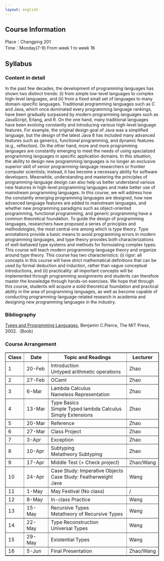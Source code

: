 ```yaml
---
layout: english
---
```


## Course Information

Place：Changping 201<br>
Time：Monday(7-9) From week 1 to week 16

## Syllabus

### Content in detail
In the past few decades, the development of programming languages has shown two distinct trends: (i) from simple low-level languages to complex high-level languages, and (ii) from a fixed small set of languages to many domain-specific languages. Traditional programming languages such as C and Java, which once dominated every programming language rankings, have been gradually surpassed by modern programming languages such as JavaScript, Erlang, and R. On the one hand, many traditional languages have been evolving constantly and introducing various high-level language features. For example, the original design goal of Java was a simplified language, but the design of the latest Java 8 has included many advanced features such as generics, functional programming, and dynamic features (e.g., reflection). On the other hand, more and more programming languages are constantly emerging to meet the needs of using specialized programming languages in specific application domains.
In this situation, the ability to design new programming languages is no longer an exclusive superior skill of senior programming-language researchers or frontier computer scientists; instead, it has become a necessary ability for software developers. Meanwhile, understanding and mastering the principles of programming-language design can also help us better understand various new features in high-level programming languages and make better use of mainstream programming languages.
In this course, we will address how the constantly emerging programming languages are designed, how new advanced language features are added to mainstream languages, and whether new programming paradigms such as object-oriented programming, functional programming, and generic programming have a common theoretical foundation.
To guide the design of programming languages, researchers have proposed a series of principles and methodologies, the most central one among which is type theory. Type annotations provide a basic means to avoid programming errors in modern programming languages, and type theory provides both characterizations of well-behaved type systems and methods for formulating complex types. This course will teach modern programming-language theory and organize around type theory.
This course has two characteristics: (i) rigor: all concepts in this course will have strict mathematical definitions that can be used by formal deduction and induction, rather than vague conceptual introductions, and (ii) practicality: all important concepts will be implemented through programming assignments and students can therefore master the knowledge through hands-on exercises. We hope that through this course, students will acquire a solid theoretical foundation and practical ability in the area of programming languages, as well as become capable of conducting programming-language-related research in academia and designing new programming languages in the industry.


### Bibliography

[Types and Programming Languages](https://www.cis.upenn.edu/~bcpierce/tapl/), Benjamin C.Pierce, The MIT Press, 2002.（Book)

### Course Arrangement

<table border="1" cellspacing="1">
    <thead>
        <tr>
            <th>Class</th>
            <th>Date</th>
            <th>Topic and Readings</th>
            <th>Lecturer</th>
        </tr>
    </thead>
    <tbody>
        <tr>
            <td>1</td>
            <td>20-Feb</td>
            <td>Introduction<br>Untyped arithmetic operations</td>
            <td>Zhao</td>
        </tr>
               <tr>
            <td>2</td>
            <td>27-Feb</td>
            <td>OCaml</td>
            <td>Zhao</td>
        </tr>
        <tr>
            <td>3</td>
            <td>6-Mar</td>
            <td>Lambda Calculus<br>Nameless Representation</td>
            <td>Zhao</td>
        </tr>
        <tr>
            <td>4</td>
            <td>13-Mar</td>
            <td>Type Basics<br>Simple Typed lambda Calculus<br>Simply Extensions</td>
            <td>Zhao</td>
        </tr>
        <tr>
            <td>5</td>
            <td>20-Mar</td>
            <td>Reference</td>
            <td>Zhao</td>
        </tr>
        <tr>
            <td>6</td>
            <td>27-Mar</td>
            <td>Class Project</td>
            <td>Zhao</td>
        </tr>
        <tr>
            <td>7</td>
            <td>3-Apr</td>
            <td>Exception</td>
            <td>Zhao</td>
        </tr>
        <tr>
            <td>8</td>
            <td>10-Apr</td>
            <td>Subtyping<br>Metatheory Subtyping</td>
            <td>Zhao</td>
        </tr>
        <tr>
            <td>9</td>
            <td>17-Apr</td>
            <td>Middle Test (+ Check project)</td>
            <td>Zhao/Wang</td>
        </tr>
        <tr>
            <td>10</td>
            <td>24-Apr</td>
            <td>Case Study: Imperative Objects<br>Case Study: Featherweight Java</td>
            <td>Wang</td>
        </tr>
        <tr>
            <td>11</td>
            <td>1-May</td>
            <td>May Festival (No class)</td>
            <td>/</td>
        </tr>
        <tr>
            <td>12</td>
            <td>8-May</td>
            <td>In-class Practice</td>
            <td>Wang</td>
        </tr>
        <tr>
            <td>13</td>
            <td>15-May</td>
            <td>Recursive Types<br>Metatheory of Recursive Types</td>
            <td>Wang</td>
        </tr>
        <tr>
            <td>14</td>
            <td>22-May</td>
            <td>Type Reconstruction<br>Universal Types</td>
            <td>Wang</td>
        </tr>
        <tr>
            <td>15</td>
            <td>29-May</td>
            <td>Existential Types</td>
            <td>Wang</td>
        </tr>
        <tr>
            <td>16</td>
            <td>5-Jun</td>
            <td>Final Presentation</td>
            <td>Zhao/Wang</td>
        </tr>    
    </tbody>
</table>

<!-- ### 教学方式

本课程的教学方式涉及三个方面：课堂讲授、上机实习、分组报告。其中，在课堂讲授环节，主要由授课教师对课程内容进行讲解，并根据课程进度布置课后作业（课后作业包括每周一次的习题作业，以及定期发布的由学生分组完成的作业）。在上机实习环节，主要由学生对课堂授课内容进行实际操作，并完成课后作业。在分组报告环节，主要由学生对分组作业的完成内容进行报告。 -->
